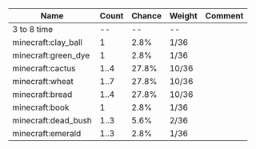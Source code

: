 | Name                | Count | Chance | Weight | Comment |
| ------------------- | ----- | ------ | ------ | ------- |
| 3 to 8 time         |    -- |     -- |     -- |         |
| minecraft:clay_ball |     1 |   2.8% |   1/36 |         |
| minecraft:green_dye |     1 |   2.8% |   1/36 |         |
| minecraft:cactus    |  1..4 |  27.8% |  10/36 |         |
| minecraft:wheat     |  1..7 |  27.8% |  10/36 |         |
| minecraft:bread     |  1..4 |  27.8% |  10/36 |         |
| minecraft:book      |     1 |   2.8% |   1/36 |         |
| minecraft:dead_bush |  1..3 |   5.6% |   2/36 |         |
| minecraft:emerald   |  1..3 |   2.8% |   1/36 |         |
